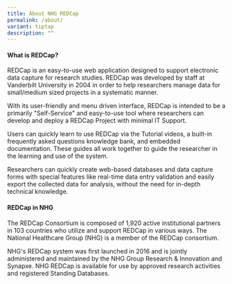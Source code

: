 ```yaml
---
title: About NHG REDCap
permalink: /about/
variant: tiptap
description: ""
---
```

<h4>What is REDCap?</h4>
<p>REDCap is an easy-to-use web application designed to support electronic
data capture for research studies. REDCap was developed by staff at Vanderbilt
University in 2004 in order to help researchers manage data for small/medium
sized projects in a systematic manner.</p>
<p>With its user-friendly and menu driven interface, REDCap is intended to
be a primarily "Self-Service" and easy-to-use tool where researchers can
develop and deploy a REDCap Project with minimal IT Support.</p>
<p>Users can quickly learn to use REDCap via the Tutorial videos, a built-in
frequently asked questions knowledge bank, and embedded documentation.
These guides all work together to guide the researcher in the learning
and use of the system.</p>
<p>Researchers can quickly create web-based databases and data capture forms
with special features like real-time data entry validation and easily export
the collected data for analysis, without the need for in-depth technical
knowledge.</p>
<p></p>
<h4>REDCap in NHG</h4>
<p>The REDCap Consortium is composed of 1,920 active institutional partners
in 103 countries who utilize and support REDCap in various ways. The National
Healthcare Group (NHG) is a member of the REDCap consortium.</p>
<p>NHG's REDCap system was first launched in 2016 and is jointly administered
and maintained by the NHG Group Research &amp; Innovation and Synapxe.
NHG REDCap is available for use by approved research activities and registered
Standing Databases.</p>